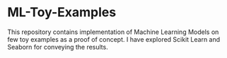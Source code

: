 # ML-Toy-Examples
This repository contains implementation of Machine Learning Models on few toy examples as a proof of concept. I have explored Scikit Learn and Seaborn for conveying the results.
